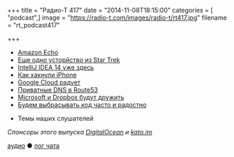 +++
title = "Радио-Т 417"
date = "2014-11-08T18:15:00"
categories = [ "podcast",]
image = "https://radio-t.com/images/radio-t/rt417.jpg"
filename = "rt_podcast417"

+++

* [Amazon Echo](http://www.cnet.com/news/amazon-echo-is-a-star-trek-computer-for-your-home/)
* [Еще одно усторйство из Star Trek](http://www.forbes.com/sites/aarontilley/2014/11/05/onbeep-onyx/)
* [IntelliJ IDEA 14 уже здесь](http://habrahabr.ru/company/JetBrains/blog/242395/)
* [Как хакнули iPhone](http://www.theverge.com/2014/11/6/7167431/the-iphone-just-lost-its-perfect-security-record-now-what)
* [Google Cloud радует](http://mashable.com/2014/11/04/google-cloud-price-discounts/)
* [Приватные DNS в Route53](http://aws.amazon.com/blogs/aws/route-53-update-private-dns-more)
* [Microsoft и Dropbox будут дружить](http://news.microsoft.com/2014/11/04/microsoft-and-dropbox-announce-strategic-partnership-to-give-people-more-freedom-in-how-the)
* [Будем выбрасывать код часто и радостно](http://prsm.tc/JyILYp)
- Темы наших слушателей

_Спонсоры этого выпуска [DigitalOcean](https://www.digitalocean.com)  и [kato.im](https://kato.im)_

[аудио](http://cdn.radio-t.com/rt_podcast417.mp3) ● [лог чата](http://chat.radio-t.com/logs/radio-t-417.html)
<audio src="http://cdn.radio-t.com/rt_podcast417.mp3" preload="none"></audio>